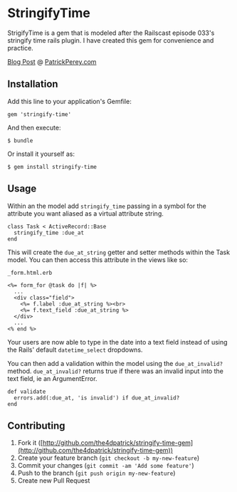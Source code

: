 StringifyTime
=============

StrigifyTime is a gem that is modeled after the Railscast episode 033's stringify time rails plugin. I have created this gem for convenience and practice.

[Blog Post](http://patrickperey.com/stringify-time-gem) @ [PatrickPerey.com](http://patrickperey.com)

## Installation

Add this line to your application's Gemfile:

    gem 'stringify-time'

And then execute:

    $ bundle

Or install it yourself as:

    $ gem install stringify-time

## Usage

Within an the model add `stringify_time` passing in a symbol for the attribute you want aliased as a virtual attribute string.

    class Task < ActiveRecord::Base
      stringify_time :due_at
    end

This will create the `due_at_string` getter and setter methods within the Task model. You can then access this attribute in the views like so:

`_form.html.erb`

    <%= form_for @task do |f| %>
      ...
      <div class="field">
        <%= f.label :due_at_string %><br>
        <%= f.text_field :due_at_string %>
      </div>
      ...
    <% end %>

Your users are now able to type in the date into a text field instead of using the Rails' default `datetime_select` dropdowns.

You can then add a validation within the model using the `due_at_invalid?` method. `due_at_invalid?` returns true if there was an invalid input into the text field, ie an ArgumentError.

    def validate
      errors.add(:due_at, 'is invalid') if due_at_invalid?
    end

## Contributing

1. Fork it ([http://github.com/the4dpatrick/stringify-time-gem](http://github.com/the4dpatrick/stringify-time-gem))
2. Create your feature branch (`git checkout -b my-new-feature`)
3. Commit your changes (`git commit -am 'Add some feature'`)
4. Push to the branch (`git push origin my-new-feature`)
5. Create new Pull Request
